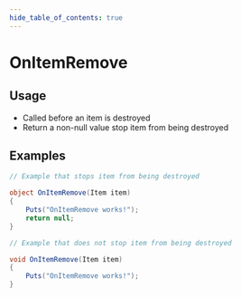```yaml
---
hide_table_of_contents: true
---
```


# OnItemRemove

## Usage

* Called before an item is destroyed
* Return a non-null value stop item from being destroyed

## Examples

```csharp title=""
// Example that stops item from being destroyed

object OnItemRemove(Item item)
{
    Puts("OnItemRemove works!");
    return null;
}
```

```csharp title=""
// Example that does not stop item from being destroyed

void OnItemRemove(Item item)
{
    Puts("OnItemRemove works!");
}
```
